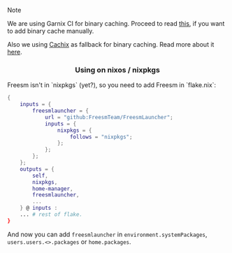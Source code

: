 > [!NOTE]
> We are using Garnix CI for binary caching.
> Proceed to read [this](https://garnix.io/docs/caching),
> if you want to add binary cache manually.
>
> Also we using [Cachix](https://app.cachix.org/cache/freesmlauncher#pull) as fallback for binary caching.
> Read more about it [here](https://docs.cachix.org/getting-started#using-binaries-with-nix).

<h3 align="center"> Using on nixos / nixpkgs </h3>
Freesm isn't in `nixpkgs` (yet?), so you need to add Freesm in `flake.nix`:

```Nix
{
    inputs = {
        freesmlauncher = {
            url = "github:FreesmTeam/FreesmLauncher";
            inputs = {
                nixpkgs = {
                    follows = "nixpkgs";
                };
            };
        };
    };
    outputs = {
        self,
        nixpkgs,
        home-manager,
        freesmlauncher,
        ...
    } @ inputs :
    ... # rest of flake.
}
```

And now you can add `freesmlauncher` in `environment.systemPackages`, `users.users.<>.packages` or `home.packages`.
